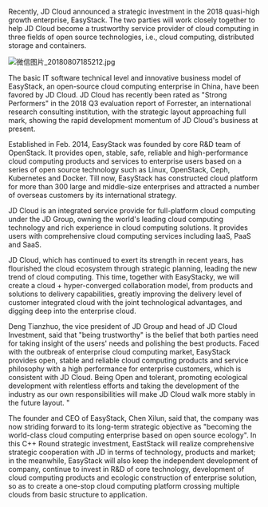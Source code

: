 Recently, JD Cloud announced a strategic investment in the 2018 quasi-high growth enterprise, EasyStack. The two parties will work closely together to help JD Cloud become a trustworthy service provider of cloud computing in three fields of open source technologies, i.e., cloud computing, distributed storage and containers.

![微信图片_20180807185212.jpg]()

The basic IT software technical level and innovative business model of EasyStack, an open-source cloud computing enterprise in China, have been favored by JD Cloud. JD Cloud has recently been rated as "Strong Performers" in the 2018 Q3 evaluation report of Forrester, an international research consulting institution, with the strategic layout approaching full mark, showing the rapid development momentum of JD Cloud's business at present.

Established in Feb. 2014, EasyStack was founded by core R&D team of OpenStack. It provides open, stable, safe, reliable and high-performance cloud computing products and services to enterprise users based on a series of open source technology such as Linux, OpenStack, Ceph, Kubernetes and Docker. Till now, EasyStack has constructed cloud platform for more than 300 large and middle-size enterprises and attracted a number of overseas customers by its international strategy.

JD Cloud is an integrated service provide for full-platform cloud computing under the JD Group, owning the world's leading cloud computing technology and rich experience in cloud computing solutions. It provides users with comprehensive cloud computing services including IaaS, PaaS and SaaS.

JD Cloud, which has continued to exert its strength in recent years, has flourished the cloud ecosystem through strategic planning, leading the new trend of cloud computing. This time, together with EasyStacky, we will create a cloud + hyper-converged collaboration model, from products and solutions to delivery capabilities, greatly improving the delivery level of customer integrated cloud with the joint technological advantages, and digging deep into the enterprise cloud.

Deng Tianzhuo, the vice president of JD Group and head of JD Cloud Investment, said that "being trustworthy" is the belief that both parties need for taking insight of the users' needs and polishing the best products. Faced with the outbreak of enterprise cloud computing market, EasyStack provides open, stable and reliable cloud computing products and service philosophy with a high performance for enterprise customers, which is consistent with JD Cloud. Being Open and tolerant, promoting ecological development with relentless efforts and taking the development of the industry as our own responsibilities will make JD Cloud walk more stably in the future layout. "

The founder and CEO of EasyStack, Chen Xilun, said that, the company was now striding forward to its long-term strategic objective as "becoming the world-class cloud computing enterprise based on open source ecology". In this C++ Round strategic investment, EastStack will realize comprehensive strategic cooperation with JD in terms of technology, products and market; in the meanwhile, EasyStack will also keep the independent development of company, continue to invest in R&D of core technology, development of cloud computing products and ecologic construction of enterprise solution, so as to create a one-stop cloud computing platform crossing multiple clouds from basic structure to application.